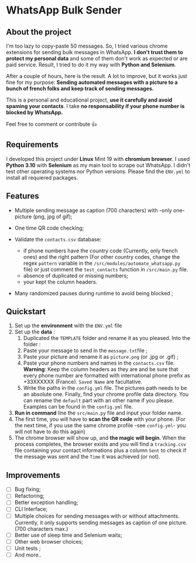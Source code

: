 # WhatsApp Bulk Sender

## About the project

I'm too lazy to copy-paste 50 messages. So, I tried various chrome extensions for sending bulk messages in WhatsApp. **I don't trust them to protect my personal data** and some of them don't work as expected or are paid service. Result, I tried to do it my way with **Python and Selenium**.

After a couple of hours, here is the result. A lot to improve, but it works just fine for my purpose:  **Sending automated messages with a picture to a bunch of french folks and keep track of sending messages.**

This is a personal and educational project, **use it carefully and avoid spaming your contacts**. I take **no responsability if your phone number is blocked by WhatsApp.** 

Feel free to comment or contribute 👍

## Requirements

I developed this project under **Linux** Mint 19 with **chromium browser**. I used **Python 3.10** with **Selenium** as my main tool to scrape out WhatsApp. I didn't test other operating systems nor Python versions. Please find the `ENV.yml` to install all requiered packages.

## Features

* Multiple sending message  as caption (700 characters) with -only one- picture (png, jpg of gif);
* One time QR code checking;
* Validate the `contacts.csv` database:

  * if phone numbers have the country code (Currently, only french ones) and the right pattern (For other country codes, change the regex `pattern` variable in the `/src/modules/automate_whatsapp.py` file) or just comment the `test_contacts` function in `/src/main.py` file.
  * absence of duplicated or missing numbers;
  * your kept the column headers.
* Many randomized pauses during runtime to avoid being blocked ;

## Quickstart

1. Set up the **environment** with the `ENV.yml` file
2. Set up the **data** :
   1. Duplicated the `TEMPLATE` folder and rename it as you pleased. Into the folder :
   2. Paste your message to send in the `message.txt`file ;
   3. Paste your picture and rename it as `picture.png` (or .jpg or .gif) ;
   4. Paste your phone numbers and names in the `contacts.csv` file. **Warning**: Keep the column headers as they are and be sure that every phone number are formatted with international phone prefix as +33XXXXXX (France). `Saved Name` are facultative.
   5. Write the paths in the `config.yml` file. The pictures path needs to be an absolute one. Finally, find your chrome profile data directory. You can rename the `default` part with an other name if you please. Examples can be found in the `config.yml` file.
3. **Run in command** line the `src/main.py` file and input your folder name.
4. The first time, you will have to **scan the QR code** with your phone. (For the next time, if you use the same chrome profile -see `config.yml`- you will not have to do this again)
5. The chrome browser will show up, and **the magic will begin**. When the process completes, the browser exists and you will find a `tracking.csv` file containing your contact informations plus a column `Sent` to check if the message was sent and the `Time` it was achieved (or not).

## Improvements

* [ ] Bug fixing;
* [ ] Refactoring;
* [ ] Better exception handling;
* [ ] CLI Interface;
* [ ] Multiple choices for sending messages with or without attachments. Currently, it only supports sending messages as caption of one picture. (700 characters max.)
* [ ] Better use of sleep time and Selenium waits;
* [ ] Other web browser choices;
* [ ] Unit tests ;
* [ ] And more..
